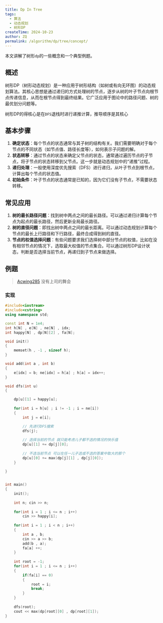```yaml
---
title: Dp In Tree
tags:
  - 算法
  - 动态规划
  - 树形DP
createTime: 2024-10-23
author: ZQ
permalink: /algorithm/dp/tree/concept/
---
```


本文讲解了树形`dp`的一些概念和一个典型例题。

<!-- more -->

## 概述

树形DP（树形动态规划）是一种应用于树形结构（如树或有向无环图）的动态规划算法。其核心思想是通过递归的方式处理树的节点，逐步从树的叶子节点向根节点传递信息，从而在根节点得到最终结果。它广泛应用于图论中的路径问题、树的最优划分问题等。

树形DP的得核心是在`DFS`退栈时进行递推计算，推导顺序是其核心

## 基本步骤

1. **确定状态**：每个节点的状态通常与其子树的结构有关。我们需要明确对于每个节点的不同状态（如节点值、路径长度等），如何表示子问题的解。
2. **状态转移**：通过节点的状态来确定父节点的状态，通常通过遍历节点的子节点，将子节点的状态转移到父节点。这一步就是动态规划中的“递推”过程。
3. **递归处理**：一般使用深度优先搜索（DFS）进行递归，从叶子节点到根节点，计算出每个节点的状态值。
4. **初始条件**：叶子节点的状态通常是已知的，因为它们没有子节点，不需要状态转移。

## 常见应用

1. **树的最长路径问题**：找到树中两点之间的最长路径。可以通过递归计算每个节点为起点的最长路径，然后更新全局最长路径。
2. **树的直径问题**：即找出树中两点之间的最长距离。可以通过动态规划计算每个节点的最长上行路径和下行路径，最终合成得到树的直径。
3. **节点的权值选择问题**：有些问题要求我们选择树中部分节点的权值，比如在没有相邻节点的情况下，选取最大权值的节点集合。可以通过树形DP设计状态，判断是否选择当前节点，再递归到子节点来做选择。

## 例题 

> [Acwing285](https://www.acwing.com/problem/content/287/) 没有上司的舞会

### 实现

```cpp
#include<iostream>
#include<cstring>
using namespace std;

const int N = 1e4;
int h[N] , e[N] , ne[N] , idx;
int happy[N] , dp[N][2] , fa[N];

void init()
{
    memset(h , -1 , sizeof h);
}

void add(int a , int b)
{
    e[idx] = b; ne[idx] = h[a] ; h[a] = idx++;
}

void dfs(int u)
{

    dp[u][1] = happy[u];
    
    for(int i = h[u] ; i != -1 ; i = ne[i])
    {
        int j = e[i];

		// 先进行DFS搜索
        dfs(j);
        
        // 选择当前的节点 就只能考虑儿子都不选的情况的快乐值
        dp[u][1] += dp[j][0]; 
        
        // 不选当前节点 可以在任一儿子选或不选的答案中取大的那个
        dp[u][0] += max(dp[j][1] , dp[j][0]);
    }
    
} 


int main()
{
    init();
    
    int n; cin >> n;
    
    for(int i = 1 ; i <= n ; i++)
        cin >> happy[i];
    
    for(int i = 1 ; i < n ; i++)
    {
        int a , b;
        cin >> a >> b;
        add(b , a);
        fa[a] ++;
    }
    
    int root = -1;
    for(int i = 1 ; i <= n ; i++)
    {
        if(fa[i] == 0)
        {
            root = i;
            break;
        }
    }
    
    dfs(root);
    cout << max(dp[root][0] , dp[root][1]);
}
```
